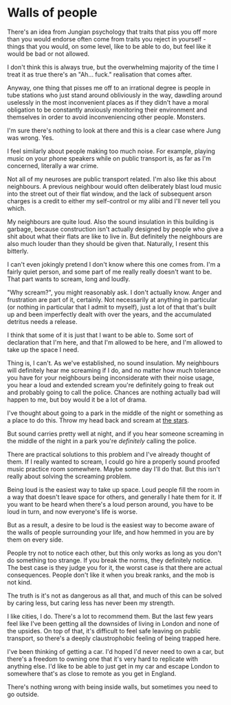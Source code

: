 # Walls of people

There's an idea from Jungian psychology that traits that piss you off more than you would endorse often come from traits you reject in yourself - things that you would, on some level, like to be able to do, but feel like it would be bad or not allowed.

I don't think this is always true, but the overwhelming majority of the time I treat it as true there's an "Ah... fuck." realisation that comes after.

Anyway, one thing that pisses me off to an irrational degree is people in tube stations who just stand around obliviously in the way, dawdling around uselessly in the most inconvenient places as if they didn't have a moral obligation to be constantly anxiously monitoring their environment and themselves in order to avoid inconveniencing other people. Monsters.

I'm sure there's nothing to look at there and this is a clear case where Jung was wrong. Yes.

I feel similarly about people making too much noise. For example, playing music on your phone speakers while on public transport is, as far as I'm concerned, literally a war crime.

Not all of my neuroses are public transport related. I'm also like this about neighbours. A previous neighbour would often deliberately blast loud music into the street out of their flat window, and the lack of subsequent arson charges is a credit to either my self-control or my alibi and I'll never tell you which.

My neighbours are quite loud. Also the sound insulation in this building is garbage, because construction isn't actually designed by people who give a shit about what their flats are like to live in. But definitely the neighbours are also much louder than they should be given that.
Naturally, I resent this bitterly.

I can't even jokingly pretend I don't know where this one comes from. I'm a fairly quiet person, and some part of me really really doesn't want to be. That part wants to scream, long and loudly.

"Why scream?", you might reasonably ask. I don't actually know. Anger and frustration are part of it, certainly. Not necessarily at anything in particular (or nothing in particular that I admit to myself), just a lot of that that's built up and been imperfectly dealt with over the years, and the accumulated detritus needs a release.

I think that some of it is just that I want to be able to. Some sort of declaration that I'm here, and that I'm allowed to be here, and I'm allowed to take up the space I need.

Thing is, I can't. As we've established, no sound insulation. My neighbours will definitely hear me screaming if I do, and no matter how much tolerance you have for your neighbours being inconsiderate with their noise usage, you hear a loud and extended scream you're definitely going to freak out and probably going to call the police. Chances are nothing actually bad will happen to me, but boy would it be a lot of drama.

I've thought about going to a park in the middle of the night or something as a place to do this. Throw my head back and scream at [the stars](https://notebook.drmaciver.com/posts/2022-01-09-10:00.html).

But sound carries pretty well at night, and if you hear someone screaming in the middle of the night in a park you're *definitely* calling the police.

There are practical solutions to this problem and I've already thought of them. If I really wanted to scream, I could go hire a properly sound proofed music practice room somewhere. Maybe some day I'll do that. But this isn't really about solving the screaming problem.

Being loud is the easiest way to take up space. Loud people fill the room in a way that doesn't leave space for others, and generally I hate them for it. If you want to be heard when there's a loud person around, you have to be loud in turn, and now everyone's life is worse.

But as a result, a desire to be loud is the easiest way to become aware of the walls of people surrounding your life, and how hemmed in you are by them on every side.

People try not to notice each other, but this only works as long as you don't do something too strange. If you break the norms, they definitely notice. The best case is they judge you for it, the worst case is that there are actual consequences. People don't like it when you break ranks, and the mob is not kind.

The truth is it's not as dangerous as all that, and much of this can be solved by caring less, but caring less has never been my strength.

I like cities, I do. There's a lot to recommend them. But the last few years feel like I've been getting all the downsides of living in London and none of the upsides. On top of that, it's difficult to feel safe leaving on public transport, so there's a deeply claustrophobic feeling of being trapped here.

I've been thinking of getting a car. I'd hoped I'd never need to own a car, but there's a freedom to owning one that it's very hard to replicate with anything else. I'd like to be able to just get in my car and escape London to somewhere that's as close to remote as you get in England.

There's nothing wrong with being inside walls, but sometimes you need to go outside.
